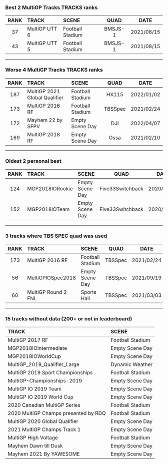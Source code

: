 ### Best 2 MultiGP Tracks TRACKS ranks
|RANK|TRACK|SCENE|QUAD|DATE|
|:---:|:---|:---|:---:|:---:|
|37|MultiGP UTT 6|Football Stadium|BMSJS-1|2021/08/15|
|43|MultiGP UTT 5|Football Stadium|BMSJS-1|2021/08/15|
---
### Worse 4 MultiGP Tracks TRACKS ranks
|RANK|TRACK|SCENE|QUAD|DATE|
|:---:|:---|:---|:---:|:---:|
|187|MultiGP 2021 Global Qualifier|Football Stadium|HX115|2022/01/02|
|173|MultiGP 2016 RF|Football Stadium|TBSSpec|2021/02/24|
|172|Mayhem 22 by SFPV|Empty Scene Day|DJI|2022/04/07|
|169|MultiGP 2018 RF|Empty Scene Day|Ossa|2021/02/10|
---
### Oldest 2 personal best
|RANK|TRACK|SCENE|QUAD|DATE|
|:---:|:---|:---|:---:|:---:|
|124|MGP2018IORookie|Empty Scene Day|Five33Switchback|2020/12/05|
|152|MGP2018IOTeam|Empty Scene Day|Five33Switchback|2020/12/05|
---
### 3 tracks where TBS SPEC quad was used
|RANK|TRACK|SCENE|QUAD|DATE|
|:---:|:---|:---|:---:|:---:|
|173|MultiGP 2016 RF|Football Stadium|TBSSpec|2021/02/24|
|56|MultiGPIOSpec2018|Empty Scene Day|TBSSpec|2021/09/19|
|60|MultiGP Round 2 FNL|Sports Hall|TBSSpec|2021/03/03|
---
### 15 tracks without data (200+ or not in leaderboard)
|TRACK|SCENE|
|:---|:---|
|MultiGP 2017 RF|Football Stadium|
|MGP2018IOIntermediate|Empty Scene Day|
|MGP2018IOWorldCup|Empty Scene Day|
|MultiGP_2019_Qualifier_Large|Dynamic Weather|
|MultiGP 2019 Sport Championships|Football Stadium|
|MultiGP-Championships-2019|Empty Scene Day|
|MultiGP IO 2019 Team|Empty Scene Day|
|MultiGP IO 2019 World Cup|Empty Scene Day|
|2020 Canadian MultiGP Series|Football Stadium|
|2020 MultiGP Champs presented by RDQ|Football Stadium|
|MultiGP 2020 Global Qualifier|Empty Scene Day|
|2021 MultiGP Champs Track 1|Empty Scene Day|
|MultiGP High Voltage|Football Stadium|
|Mayhem Dawn till Dusk|Empty Scene Day|
|Mayhem 2021 By YAWESOME|Empty Scene Day|
